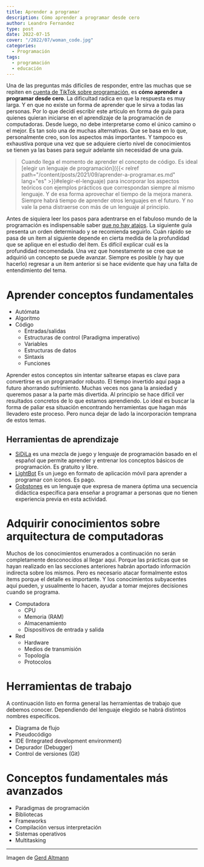 ```yaml
---
title: Aprender a programar
description: Cómo aprender a programar desde cero
author: Leandro Fernandez
type: post
date: 2022-07-15
cover: "/2022/07/woman_code.jpg"
categories:
  - Programación
tags:
  - programación
  - educación
---
```


Una de las preguntas más difíciles de responder, entre las muchas que se repiten en [cuenta de TikTok sobre programación](https://www.tiktok.com/@drkbugs), es **cómo aprender a programar desde cero**. La dificultad radica en que la respuesta es muy larga. Y en que no existe un forma de aprender que le sirva a todas las personas. Por lo que decidí escribir este artículo en forma de guía para quienes quieran iniciarse en el aprendizaje de la programación de computadoras. Desde luego, no debe interpretarse como el único camino o el mejor. Es tan solo una de muchas alternativas. Que se basa en lo que, personalmente creo, son los aspectos más importantes. Y tampoco es exhaustiva porque una vez que se adquiere cierto nivel de conocimientos se tienen ya las bases para seguir adelante sin necesidad de una guía.

> Cuando llega el momento de aprender el concepto de código. Es ideal [elegir un lenguaje de programación]({{< relref path="/content/posts/2021/09/aprender-a-programar.es.md" lang="es" >}}#elegir-el-lenguaje) para incorporar los aspectos teóricos con ejemplos prácticos que correspondan siempre al mismo lenguaje. Y de esa forma aprovechar el tiempo de la mejora manera. Siempre habrá tiempo de aprender otros lenguajes en el futuro. Y no vale la pena distraerse con más de un lenguaje al principio.

Antes de siquiera leer los pasos para adentrarse en el fabuloso mundo de la programación es indispensable saber [que no hay atajos](https://www.tiktok.com/@drkbugs/video/7099155596162747653). La siguiente guía presenta un orden determinado y se recomienda seguirlo. Cuán rápido se pasa de un ítem al siguiente depende en cierta medida de la profundidad que se aplique en el estudio del ítem. Es difícil explicar cuál es la profundidad recomendada. Una vez que honestamente se cree que se adquirió un concepto se puede avanzar. Siempre es posible (y hay que hacerlo) regresar a un ítem anterior si se hace evidente que hay una falta de entendimiento del tema.

# Aprender conceptos fundamentales

- Autómata
- Algoritmo
- Código
  - Entradas/salidas
  - Estructuras de control (Paradigma imperativo)
  - Variables
  - Estructuras de datos
  - Sintaxis
  - Funciones

Aprender estos conceptos sin intentar saltearse etapas es clave para convertirse es un programador robusto. El tiempo invertido aquí paga a futuro ahorrando sufrimiento. Muchas veces nos gana la ansiedad y queremos pasar a la parte más divertida. Al principio se hace difícil ver resultados concretos de lo que estamos aprendiendo. Lo ideal es buscar la forma de paliar esa situación encontrando herramientas que hagan más llevadero este proceso. Pero nunca dejar de lado la incorporación temprana de estos temas.

## Herramientas de aprendizaje

- [SiDiLa](https://drk.ar/page/sidila/) es una mezcla de juego y lenguaje de programación basado en el español que permite aprender y entrenar los conceptos básicos de programación. Es gratuito y libre.
- [LightBot](https://lightbot.com/) Es un juego en formato de aplicación móvil para aprender a programar con íconos. Es pago.
- [Gobstones](http://gobstones.github.io/que-es-gobstones/) es un lenguaje que expresa de manera óptima una secuencia didáctica específica para enseñar a programar a personas que no tienen experiencia previa en esta actividad.

# Adquirir conocimientos sobre arquitectura de computadoras

Muchos de los conocimientos enumerados a continuación no serán completamente desconocidos al llegar aquí. Porque las prácticas que se hayan realizado en las secciones anteriores habrán aportado información indirecta sobre los mismos. Pero es necesario atacar formalmente estos ítems porque el detalle es importante. Y los conocimientos subyacentes aquí pueden, y usualmente lo hacen, ayudar a tomar mejores decisiones cuando se programa.

- Computadora
  - CPU
  - Memoria (RAM)
  - Almacenamiento
  - Dispositivos de entrada y salida
- Red
  - Hardware
  - Medios de transmisión
  - Topología
  - Protocolos

# Herramientas de trabajo

A continuación listo en forma general las herramientas de trabajo que debemos conocer. Dependiendo del lenguaje elegido se habrá distintos nombres específicos.

- Diagrama de flujo
- Pseudocódigo
- IDE (Integrated development environment)
- Depurador (Debugger)
- Control de versiones (Git)

# Conceptos fundamentales más avanzados

- Paradigmas de programación
- Bibliotecas
- Frameworks
- Compilación versus interpretación
- Sistemas operativos
- Multitasking

---
Imagen de [Gerd Altmann](https://pixabay.com/users/geralt-9301/)